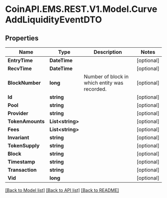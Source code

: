 
# CoinAPI.EMS.REST.V1.Model.CurveAddLiquidityEventDTO

## Properties

Name | Type | Description | Notes
------------ | ------------- | ------------- | -------------
**EntryTime** | **DateTime** |  | [optional] 
**RecvTime** | **DateTime** |  | [optional] 
**BlockNumber** | **long** | Number of block in which entity was recorded. | [optional] 
**Id** | **string** |  | [optional] 
**Pool** | **string** |  | [optional] 
**Provider** | **string** |  | [optional] 
**TokenAmounts** | **List&lt;string&gt;** |  | [optional] 
**Fees** | **List&lt;string&gt;** |  | [optional] 
**Invariant** | **string** |  | [optional] 
**TokenSupply** | **string** |  | [optional] 
**Block** | **string** |  | [optional] 
**Timestamp** | **string** |  | [optional] 
**Transaction** | **string** |  | [optional] 
**Vid** | **long** |  | [optional] 

[[Back to Model list]](../README.md#documentation-for-models)
[[Back to API list]](../README.md#documentation-for-api-endpoints)
[[Back to README]](../README.md)

